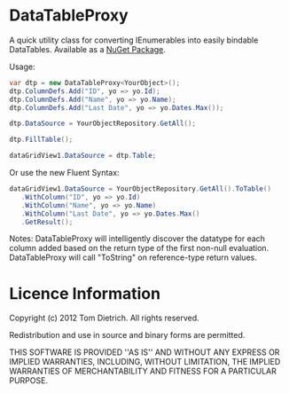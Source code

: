 DataTableProxy
==============

A quick utility class for converting IEnumerables into easily bindable DataTables. Available as a [NuGet Package][1]. 

Usage:
```csharp
var dtp = new DataTableProxy<YourObject>();
dtp.ColumnDefs.Add("ID", yo => yo.Id);
dtp.ColumnDefs.Add("Name", yo => yo.Name);
dtp.ColumnDefs.Add("Last Date", yo => yo.Dates.Max());

dtp.DataSource = YourObjectRepository.GetAll();

dtp.FillTable();

dataGridView1.DataSource = dtp.Table;
```

Or use the new Fluent Syntax:
```csharp
dataGridView1.DataSource = YourObjectRepository.GetAll().ToTable()
   .WithColumn("ID", yo => yo.Id)
   .WithColumn("Name", yo => yo.Name)
   .WithColumn("Last Date", yo => yo.Dates.Max()
   .GetResult();
```

Notes:
DataTableProxy will intelligently discover the datatype for each column added based on the return type of the first non-null evaluation.
DataTableProxy will call "ToString" on reference-type return values. 

Licence Information
===================
Copyright (c) 2012 Tom Dietrich.
All rights reserved.

Redistribution and use in source and binary forms are permitted.

THIS SOFTWARE IS PROVIDED ''AS IS'' AND WITHOUT ANY EXPRESS OR
IMPLIED WARRANTIES, INCLUDING, WITHOUT LIMITATION, THE IMPLIED
WARRANTIES OF MERCHANTABILITY AND FITNESS FOR A PARTICULAR PURPOSE.

   [1]: http://nuget.org/packages/DataTableProxy/
